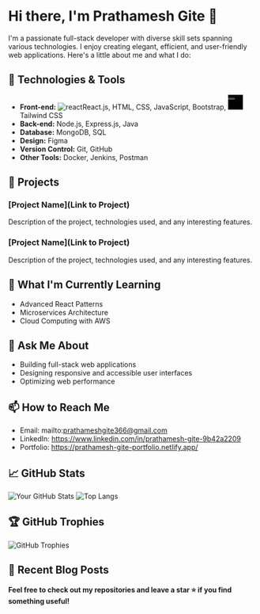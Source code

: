 # Hi there, I'm Prathamesh Gite 👋

I'm a passionate full-stack developer with diverse skill sets spanning various technologies. I enjoy creating elegant, efficient, and user-friendly web applications. Here's a little about me and what I do:

## 🔧 Technologies & Tools
- **Front-end:**  <img src="" alt="react" />React.js, HTML, CSS, JavaScript, Bootstrap, <video width="30" height="30" autoplay><source src="movie.mp4" type="video/mp4"></video>Tailwind CSS
- **Back-end:** Node.js, Express.js, Java
- **Database:** MongoDB, SQL
- **Design:** Figma
- **Version Control:** Git, GitHub
- **Other Tools:** Docker, Jenkins, Postman

## 🚀 Projects
### [Project Name](Link to Project)
Description of the project, technologies used, and any interesting features.

### [Project Name](Link to Project)
Description of the project, technologies used, and any interesting features.

## 🌱 What I'm Currently Learning
- Advanced React Patterns
- Microservices Architecture
- Cloud Computing with AWS

## 💬 Ask Me About
- Building full-stack web applications
- Designing responsive and accessible user interfaces
- Optimizing web performance

## 📫 How to Reach Me
- Email: mailto:prathameshgite366@gmail.com
- LinkedIn: https://www.linkedin.com/in/prathamesh-gite-9b42a2209
- Portfolio: https://prathamesh-gite-portfolio.netlify.app/

## 📈 GitHub Stats
![Your GitHub Stats](https://github-readme-stats.vercel.app/api?username=Pratham1514&show_icons=true&theme=radical)
![Top Langs](https://github-readme-stats.vercel.app/api/top-langs/?username=Pratham1514&layout=compact&theme=radical)

## 🏆 GitHub Trophies
![GitHub Trophies](https://github-profile-trophy.vercel.app/?username=Pratham1514&theme=radical)

## 📄 Recent Blog Posts
<!-- BLOG-POST-LIST:START -->
<!-- BLOG-POST-LIST:END -->

**Feel free to check out my repositories and leave a star ⭐ if you find something useful!**
